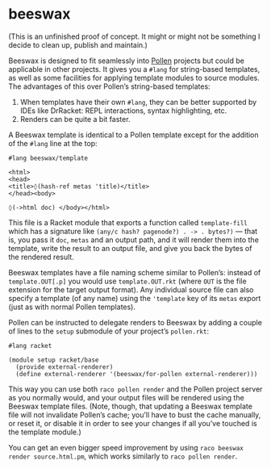 beeswax
=======

(This is an unfinished proof of concept. It might or might not be something I decide to clean up,
publish and maintain.)

Beeswax is designed to fit seamlessly into [Pollen][pp] projects but could be applicable in other
projects. It gives you a `#lang` for string-based templates, as well as some facilities for applying
template modules to source modules. The advantages of this over Pollen’s string-based templates:

1. When templates have their own `#lang`, they can be better supported by IDEs like DrRacket: REPL
   interactions, syntax highlighting, etc.
2. Renders can be quite a bit faster.

A Beeswax template is identical to a Pollen template except for the addition of the `#lang` line at
the top:

    #lang beeswax/template

    <html>
    <head>
    <title>◊(hash-ref metas 'title)</title>
    </head><body>
    
    ◊(->html doc) </body></html>

This file is a Racket module that exports a function called `template-fill` which has a signature
like `(any/c hash? pagenode?) . -> . bytes?)` — that is, you pass it `doc`, `metas` and an output
path, and it will render them into the template, write the result to an output file, and give you
back the bytes of the rendered result.

Beeswax templates have a file naming scheme similar to Pollen’s: instead of `template.OUT[.p]` you
would use `template.OUT.rkt` (where `OUT` is the file extension for the target output format). Any
individual source file can also specify a template (of any name) using the `'template` key of its
`metas` export (just as with normal Pollen templates).

Pollen can be instructed to delegate renders to Beeswax by adding a couple of lines to the `setup`
submodule of your project’s `pollen.rkt`:

```racket
#lang racket

(module setup racket/base
  (provide external-renderer)
  (define external-renderer '(beeswax/for-pollen external-renderer)))
```

This way you can use both `raco pollen render` and the Pollen project server as you normally would,
and your output files will be rendered using the Beeswax template files. (Note, though, that
updating a Beeswax template file will not invalidate Pollen’s cache; you’ll have to bust the cache
manually, or reset it, or disable it in order to see your changes if all you’ve touched is the
template module.)

You can get an even bigger speed improvement by using `raco beeswax render source.html.pm`, which
works similarly to `raco pollen render`.


[pp]: https://pollenpub.com
[it]: https://docs.racket-lang.org/web-server/templates.html#%28form._%28%28lib._web-server%2Ftemplates..rkt%29._include-template%29%29
[ev]: https://docs.racket-lang.org/reference/eval.html#%28def._%28%28quote._~23~25kernel%29._eval%29%29
